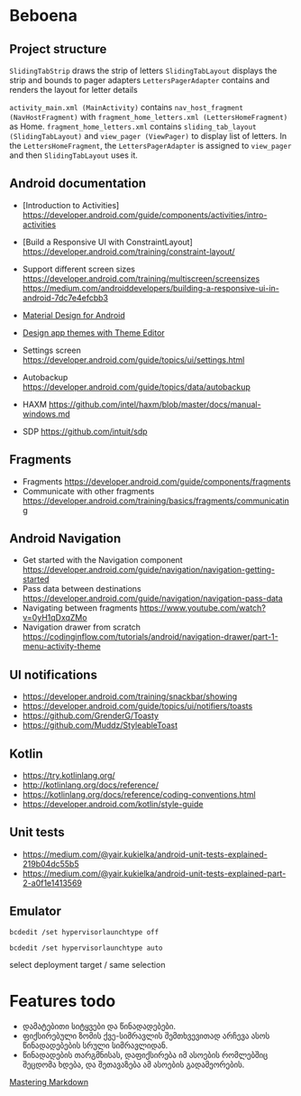 # Beboena


## Project structure

`SlidingTabStrip` draws the strip of letters
`SlidingTabLayout` displays the strip and bounds to pager adapters
`LettersPagerAdapter` contains and renders the layout for letter details

`activity_main.xml (MainActivity)` contains `nav_host_fragment (NavHostFragment)` with `fragment_home_letters.xml (LettersHomeFragment)` as Home.
`fragment_home_letters.xml` contains `sliding_tab_layout (SlidingTabLayout)` and `view_pager (ViewPager)` to display list of letters.
In the `LettersHomeFragment`, the `LettersPagerAdapter` is assigned to `view_pager` and then `SlidingTabLayout` uses it.

## Android documentation

- [Introduction to Activities] https://developer.android.com/guide/components/activities/intro-activities
- [Build a Responsive UI with ConstraintLayout] https://developer.android.com/training/constraint-layout/

- Support different screen sizes https://developer.android.com/training/multiscreen/screensizes
https://medium.com/androiddevelopers/building-a-responsive-ui-in-android-7dc7e4efcbb3

- [Material Design for Android](https://developer.android.com/guide/topics/ui/look-and-feel/)
- [Design app themes with Theme Editor](https://developer.android.com/studio/write/theme-editor)

- Settings screen https://developer.android.com/guide/topics/ui/settings.html

- Autobackup https://developer.android.com/guide/topics/data/autobackup

- HAXM https://github.com/intel/haxm/blob/master/docs/manual-windows.md
- SDP https://github.com/intuit/sdp

Fragments
------------------------------
- Fragments                         https://developer.android.com/guide/components/fragments
- Communicate with other fragments  https://developer.android.com/training/basics/fragments/communicating

Android Navigation
------------------------------
- Get started with the Navigation component     https://developer.android.com/guide/navigation/navigation-getting-started
- Pass data between destinations                https://developer.android.com/guide/navigation/navigation-pass-data
- Navigating between fragments                  https://www.youtube.com/watch?v=0yH1qDxqZMo
- Navigation drawer from scratch                https://codinginflow.com/tutorials/android/navigation-drawer/part-1-menu-activity-theme

UI notifications
------------------------------
- https://developer.android.com/training/snackbar/showing
- https://developer.android.com/guide/topics/ui/notifiers/toasts
- https://github.com/GrenderG/Toasty
- https://github.com/Muddz/StyleableToast

Kotlin
------------------------------
- https://try.kotlinlang.org/
- http://kotlinlang.org/docs/reference/
- https://kotlinlang.org/docs/reference/coding-conventions.html
- https://developer.android.com/kotlin/style-guide

Unit tests
------------------------------

- https://medium.com/@yair.kukielka/android-unit-tests-explained-219b04dc55b5
- https://medium.com/@yair.kukielka/android-unit-tests-explained-part-2-a0f1e1413569


Emulator
------------------------------

`bcdedit /set hypervisorlaunchtype off`

`bcdedit /set hypervisorlaunchtype auto`

select deployment target / same selection


Features todo
==============================

- დამატებითი სიტყვები და წინადადებები.
- ფიქსირებული ზომის ქვე-სიმრავლის შემთხვევითად არჩევა ასოს წინადადებების სრული სიმრავლიდან.
- წინადადების თარგმნისას, დაფიქსირება იმ ასოების რომლებშიც შეცდომა ხდება, და შეთავაზება ამ ასოების გადამეორების.



[Mastering Markdown](https://guides.github.com/features/mastering-markdown/)   
